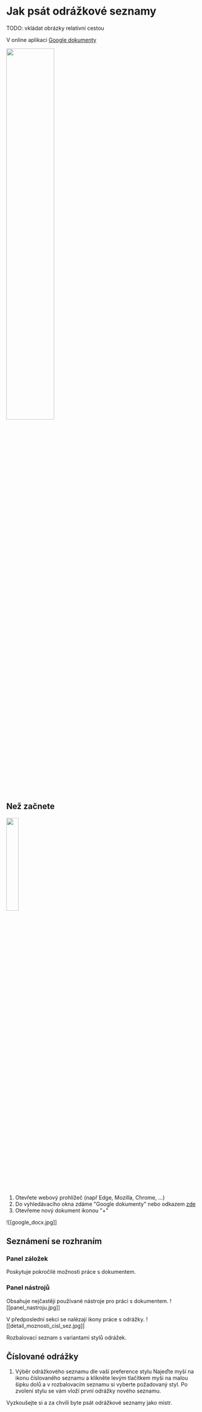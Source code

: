 # Jak psát odrážkové seznamy

TODO: vkládat obrázky relativní cestou

V online aplikaci [Google dokumenty](https://docs.google.com/document)

<img src=https://transkriptor.com/wp-content/uploads/2022/09/Google-Docs.png width="50%" height="50%">

## Než začnete
<img src=https://play-lh.googleusercontent.com/emmbClh_hm0WpWZqJ0X59B8Pz1mKoB9HVLkYMktxhGE6_-30SdGoa-BmYW73RJ8MGZQ width="25%" height="25%">

1. Otevřete webový prohlížeč (např Edge, Mozilla, Chrome, ...)
2. Do vyhledávacího okna zdáme "Google dokumenty" nebo odkazem [zde](https://docs.google.com/document/u/0/)
3. Otevřeme nový dokument ikonou "+" 

![[google_docx.jpg]]

## Seznámení se rozhraním

### Panel záložek
Poskytuje pokročilé možnosti práce s dokumentem.

### Panel nástrojů
Obsahuje nejčastěji používané nástroje pro práci s dokumentem. 
![[panel_nastroju.jpg]]

V předposlední sekci se nalézají ikony práce s odrážky.
![[detail_moznosti_cisl_sez.jpg]]

Rozbalovací seznam s variantami stylů odrážek.

## Číslované odrážky

1. Výběr odrážkového seznamu dle vaší preference stylu
Najeďte myší na ikonu číslovaného seznamu a klikněte levým tlačítkem myši na malou šipku dolů a v rozbalovacím seznamu si vyberte požadovaný styl. Po zvolení stylu se vám vloží první odrážky nového seznamu.


Vyzkoušejte si a za chvíli byte psát odrážkové seznamy jako mistr. 



